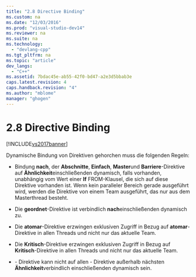 ```yaml
---
title: "2.8 Directive Binding"
ms.custom: na
ms.date: "12/03/2016"
ms.prod: "visual-studio-dev14"
ms.reviewer: na
ms.suite: na
ms.technology: 
  - "devlang-cpp"
ms.tgt_pltfrm: na
ms.topic: "article"
dev_langs: 
  - "C++"
ms.assetid: 7bdac45e-ab55-42f0-bd47-a2e3d5bbab3e
caps.latest.revision: 4
caps.handback.revision: "4"
ms.author: "mblome"
manager: "ghogen"
---
```

# 2.8 Directive Binding
[!INCLUDE[vs2017banner](../../assembler/inline/includes/vs2017banner.md)]

Dynamische Bindung von Direktiven gehorchen muss die folgenden Regeln:  
  
-   Bindung **nach**, der **Abschnitte**, **Einfach**, **Master**und **Barriere**\-Direktive auf **Ähnlichkeit**einschließenden dynamisch, falls vorhanden, unabhängig vom Wert einer **If** FROM\-Klausel, die sich auf diese Direktive vorhanden ist.  Wenn kein paralleler Bereich gerade ausgeführt wird, werden die Direktive von einem Team ausgeführt, das nur aus dem Masterthread besteht.  
  
-   Die **geordnet**\-Direktive ist verbindlich **nach**einschließenden dynamisch zu.  
  
-   Die **atomar**\-Direktive erzwingen exklusiven Zugriff in Bezug auf **atomar**\-Direktive in allen Threads und nicht nur das aktuelle Team.  
  
-   Die **Kritisch**\-Direktive erzwingen exklusiven Zugriff in Bezug auf **Kritisch**\-Direktive in allen Threads und nicht nur das aktuelle Team.  
  
-   \- Direktive kann nicht auf allen \- Direktive außerhalb nächsten **Ähnlichkeit**verbindlich einschließenden dynamisch sein.